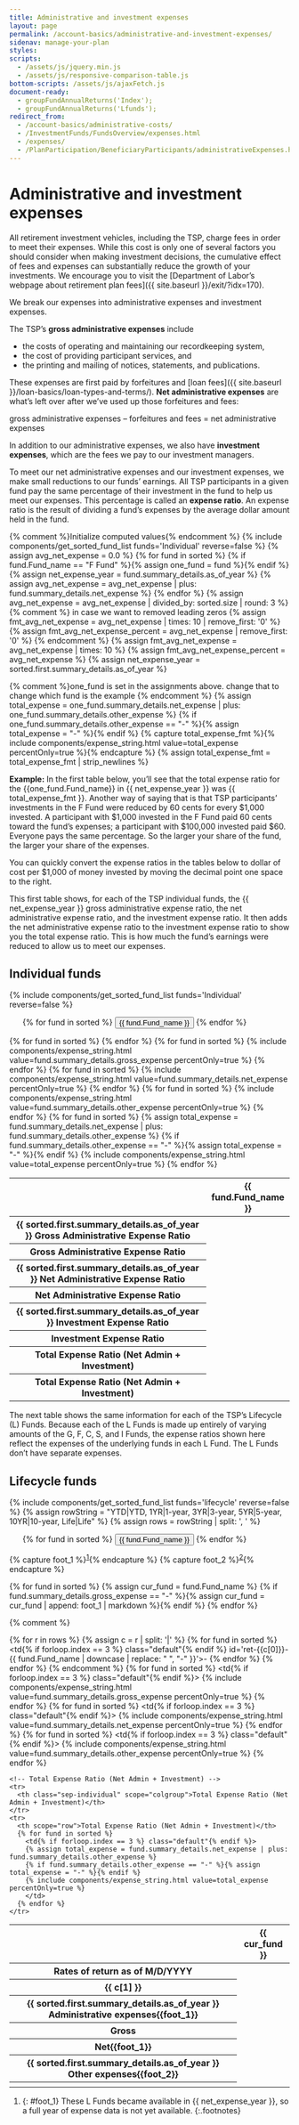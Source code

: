 ```yaml
---
title: Administrative and investment expenses
layout: page
permalink: /account-basics/administrative-and-investment-expenses/
sidenav: manage-your-plan
styles:
scripts:
  - /assets/js/jquery.min.js
  - /assets/js/responsive-comparison-table.js
bottom-scripts: /assets/js/ajaxFetch.js
document-ready:
  - groupFundAnnualReturns('Index');
  - groupFundAnnualReturns('Lfunds');
redirect_from:
  - /account-basics/administrative-costs/
  - /InvestmentFunds/FundsOverview/expenses.html
  - /expenses/
  - /PlanParticipation/BeneficiaryParticipants/administrativeExpenses.html
---
```


# Administrative and investment expenses

All retirement investment vehicles, including the TSP, charge fees in order to meet their expenses. While this cost is only one of several factors you should consider when making investment decisions, the cumulative effect of fees and expenses can substantially reduce the growth of your investments. We encourage you to visit the [Department of Labor’s webpage about retirement plan fees]({{ site.baseurl }}/exit/?idx=170).

We break our expenses into administrative expenses and investment expenses.

The TSP’s **gross administrative expenses** include
- the costs of operating and maintaining our recordkeeping system,
- the cost of providing participant services, and
- the printing and mailing of notices, statements, and publications.

These expenses are first paid by <span data-term="forfeitures" class="js-glossary-toggle term term-end">forfeitures</span> and [loan fees]({{ site.baseurl }}/loan-basics/loan-types-and-terms/). **Net administrative expenses** are what’s left over after we’ve used up those forfeitures and fees:

gross administrative expenses – forfeitures and fees = net administrative expenses

In addition to our administrative expenses, we also have **investment expenses**, which are the fees we pay to our investment managers.

To meet our net administrative expenses and our investment expenses, we make small reductions to our funds’ earnings. All TSP participants in a given fund pay the same percentage of their investment in the fund to help us meet our expenses. This percentage is called an **expense ratio**. An expense ratio is the result of dividing a fund’s expenses by the average dollar amount held in the fund.

{% comment %}Initialize computed values{% endcomment %}
{% include components/get_sorted_fund_list funds='Individual' reverse=false %}
{% assign avg_net_expense = 0.0 %}
{% for fund in sorted %}
{% if fund.Fund_name == "F Fund" %}{% assign one_fund = fund %}{% endif %}
{% assign net_expense_year = fund.summary_details.as_of_year %}
{% assign avg_net_expense = avg_net_expense | plus: fund.summary_details.net_expense %}
{% endfor %}
{% assign avg_net_expense = avg_net_expense | divided_by: sorted.size | round: 3 %}
{% comment %}
in case we want to removed leading zeros
{% assign fmt_avg_net_expense = avg_net_expense | times: 10 | remove_first: '0' %}
{% assign fmt_avg_net_expense_percent = avg_net_expense | remove_first: '0' %}
{% endcomment %}
{% assign fmt_avg_net_expense = avg_net_expense | times: 10 %}
{% assign fmt_avg_net_expense_percent = avg_net_expense %}
{% assign net_expense_year = sorted.first.summary_details.as_of_year %}

<!-- DAV, we need a variable for the F Fund total expense ratio in the Example below, right after {{ net_expense_year }} -->
{% comment %}one_fund is set in the assignments above.  change that to change which fund is the example {% endcomment %}
{% assign total_expense = one_fund.summary_details.net_expense | plus: one_fund.summary_details.other_expense %}
{% if one_fund.summary_details.other_expense == "-" %}{% assign total_expense = "-" %}{% endif %}
{% capture total_expense_fmt %}{% include components/expense_string.html value=total_expense percentOnly=true %}{% endcapture %}
{% assign total_expense_fmt = total_expense_fmt | strip_newlines %}

**Example:** In the first table below, you’ll see that the total expense ratio for the {{one_fund.Fund_name}} in {{ net_expense_year }} was {{ total_expense_fmt }}. Another way of saying that is that TSP participants’ investments in the F Fund were reduced by 60 cents for every $1,000 invested. A participant with $1,000 invested in the F Fund paid 60 cents toward the fund’s expenses; a participant with $100,000 invested paid $60. Everyone pays the same percentage. So the larger your share of the fund, the larger your share of the expenses.

You can quickly convert the expense ratios in the tables below to dollar of cost per $1,000 of money invested by moving the decimal point one space to the right.

This first table shows, for each of the TSP individual funds, the {{ net_expense_year }} gross administrative expense ratio, the net administrative expense ratio, and the investment expense ratio. It then adds the net administrative expense ratio to the investment expense ratio to show you the total expense ratio. This is how much the fund’s earnings were reduced to allow us to meet our expenses.

<!-- __For {{ net_expense_year }}, the average net expense for participants was ${{ fmt_avg_net_expense }}* for every $1,000 invested.__

Expense ratios may also be expressed in basis points. One basis point is 1/100th of one percent, or 0.01%. Therefore, the {{ net_expense_year }} net expense ratio* of {{ fmt_avg_net_expense_percent }}% is {{ avg_net_expense | times: 100 | round: 1 }} basis points. Expressed either way, this means that expenses charged to your account in {{ net_expense_year }} were approximately {{ avg_net_expense | times: 1000 | round }} cents per $1,000 of investment.

\*_Other expenses are fees paid to the investment manager._ -->

<!-- DIRTY Responsive pricing table HTML -->


<section class="comparison" markdown="1">

## Individual funds
{% include components/get_sorted_fund_list funds='Individual' reverse=false %}

<ul class="funds-individual">
{% for fund in sorted %}
  <li{% if forloop.index == 3 %} class="active"{% endif %}>
    <button type="button">{{ fund.Fund_name }}</button>
  </li>
{% endfor %}
</ul>

<table class="i">
<col class="column-width">
  <thead>
    <tr>
      <th class="hide"></th>
      {% for fund in sorted %}
        <th class="bg-blue{% if forloop.index == 3 %} default{% endif %}">{{ fund.Fund_name }}</th>
      {% endfor %}
    </tr>
  </thead>

  <tbody>
    <!-- Gross Administrative Expense Ratio -->
    <tr>
      <th class="sep-individual" scope="colgroup">{{ sorted.first.summary_details.as_of_year }} Gross Administrative Expense Ratio</th>
    </tr>
    <tr>
      <th scope="row">Gross Administrative Expense Ratio</th>
      {% for fund in sorted %}
        <td{% if forloop.index == 3 %} class="default"{% endif %}>
         {% include components/expense_string.html value=fund.summary_details.gross_expense percentOnly=true %}
        </td>
      {% endfor %}
    </tr>
    <!-- Net Administrative Expense Ratio -->
    <tr>
      <th class="sep-individual" scope="colgroup">{{ sorted.first.summary_details.as_of_year }} Net Administrative Expense Ratio</th>
    </tr>
    <tr>
      <th scope="row">Net Administrative Expense Ratio</th>
      {% for fund in sorted %}
        <td{% if forloop.index == 3 %} class="default"{% endif %}>
         {% include components/expense_string.html value=fund.summary_details.net_expense percentOnly=true %}
        </td>
      {% endfor %}
    </tr>
    <!-- Investment Expense Ratio -->
    <tr>
      <th class="sep-individual" scope="colgroup">{{ sorted.first.summary_details.as_of_year }} Investment Expense Ratio</th>
    </tr>
    <tr>
      <th scope="row">Investment Expense Ratio</th>
      {% for fund in sorted %}
        <td{% if forloop.index == 3 %} class="default"{% endif %}>
         {% include components/expense_string.html value=fund.summary_details.other_expense percentOnly=true %}
        </td>
      {% endfor %}
    </tr>
    <!-- Total Expense Ratio (Net Admin + Investment) -->
    <tr>
      <th class="sep-individual" scope="colgroup">Total Expense Ratio (Net Admin + Investment)</th>
    </tr>
    <tr>
      <th scope="row">Total Expense Ratio (Net Admin + Investment)</th>
      {% for fund in sorted %}
        <td{% if forloop.index == 3 %} class="default"{% endif %}>
        {% assign total_expense = fund.summary_details.net_expense | plus: fund.summary_details.other_expense %}
        {% if fund.summary_details.other_expense == "-" %}{% assign total_expense = "-" %}{% endif %}
        {% include components/expense_string.html value=total_expense percentOnly=true %}
        </td>
      {% endfor %}
    </tr>
  </tbody>
</table>

The next table shows the same information for each of the TSP’s Lifecycle (L) Funds. Because each of the L Funds is made up entirely of varying amounts of the G, F, C, S, and I Funds, the expense ratios shown here reflect the expenses of the underlying funds in each L Fund. The L Funds don’t have separate expenses.

## Lifecycle funds
{% include components/get_sorted_fund_list funds='lifecycle' reverse=false %}
{% assign rowString = "YTD|YTD, 1YR|1-year, 3YR|3-year, 5YR|5-year, 10YR|10-year, Life|Life" %}
{% assign rows = rowString | split: ', ' %}

<ul class="funds-lifecycle">
{% for fund in sorted %}
  <li{% if forloop.index == 3 %} class="active"{% endif %}>
    <button type="button">{{ fund.Fund_name }}</button>
  </li>
{% endfor %}
</ul>

{% capture foot_1 %}<sup markdown="1">[1](#foot_1)</sup>{% endcapture %}
{% capture foot_2 %}<sup markdown="1">[2](#foot_2)</sup>{% endcapture %}
<table class="l">
<col class="column-width">
  <thead>
    <tr>
      <th class="hide"></th>
      {% for fund in sorted %}
        {% assign cur_fund = fund.Fund_name %}
        {% if fund.summary_details.gross_expense == "-" %}{% assign cur_fund = cur_fund | append: foot_1 | markdown %}{% endif %}
        <th class="{% if forloop.index == 3 %} default{% endif %}">{{ cur_fund }}</th>
      {% endfor %}
    </tr>
  </thead>
  <tbody>

{% comment %}
    <tr>
      <th class="sep" scope="colgroup">Rates of return <span id="l-fund-as-of">as of M/D/YYYY</span></th>
    </tr>
{% for r in rows %}
{% assign c = r | split: '|' %}
    <tr>
      <th scope="row">{{ c[1] }}</th>
      {% for fund in sorted %}
        <td{% if forloop.index == 3 %} class="default"{% endif %} id='ret-{{c[0]}}-{{ fund.Fund_name | downcase | replace: " ", "-" }}'>-</td>
      {% endfor %}
    </tr>
{% endfor %}
{% endcomment %}
    <tr>
      <th class="sep" scope="colgroup">{{ sorted.first.summary_details.as_of_year }} Administrative expenses{{foot_1}}</th>
    </tr>
    <tr>
      <th scope="row">Gross</th>
      {% for fund in sorted %}
        <td{% if forloop.index == 3 %} class="default"{% endif %}>
         {% include components/expense_string.html value=fund.summary_details.gross_expense percentOnly=true %}
        </td>
      {% endfor %}
    </tr>
    <tr>
      <th scope="row">Net{{foot_1}}</th>
      {% for fund in sorted %}
        <td{% if forloop.index == 3 %} class="default"{% endif %}>
         {% include components/expense_string.html value=fund.summary_details.net_expense percentOnly=true %}
        </td>
      {% endfor %}
    </tr>
    <tr>
      <th class="sep" scope="colgroup">{{ sorted.first.summary_details.as_of_year }} Other expenses{{foot_2}}</th>
    </tr>
    <tr>
      <th scope="row"></th>
      {% for fund in sorted %}
        <td{% if forloop.index == 3 %} class="default"{% endif %}>
         {% include components/expense_string.html value=fund.summary_details.other_expense percentOnly=true %}
        </td>
      {% endfor %}
    </tr>

    <!-- Total Expense Ratio (Net Admin + Investment) -->
    <tr>
      <th class="sep-individual" scope="colgroup">Total Expense Ratio (Net Admin + Investment)</th>
    </tr>
    <tr>
      <th scope="row">Total Expense Ratio (Net Admin + Investment)</th>
      {% for fund in sorted %}
        <td{% if forloop.index == 3 %} class="default"{% endif %}>
        {% assign total_expense = fund.summary_details.net_expense | plus: fund.summary_details.other_expense %}
        {% if fund.summary_details.other_expense == "-" %}{% assign total_expense = "-" %}{% endif %}
        {% include components/expense_string.html value=total_expense percentOnly=true %}
        </td>
      {% endfor %}
    </tr>

  </tbody>
</table>

</section>

1. {: #foot_1} These L Funds became available in {{ net_expense_year }}, so a full year of expense data is not yet available.
{:.footnotes}
